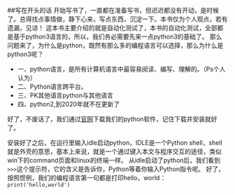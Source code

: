 ##写在开头的话
开始写书了，一直都在准备写书，但迟迟都没有开动，是时候了。总得找点事情做，静下心来，写点东西，沉淀一下。本书仅为个人观点，若有遗漏，见谅！
这本书主要介绍的就是自动化测试了，本书的自动化测试，全部都是基于python3语言的，所以，我们务必需要先来一点python3的基础了。
那么问题来了，为什么是python，既然有那么多的编程语言可以选择，那么为什么是python3呢？

* 一、python语言，是所有计算机语言中最容易阅读、编写、理解的。（Ps个人认为）
* 二、Python语言跨平台。
* 三、PK其他语言python与其他语言
* 四、python2,到2020年就不在更新了

好了，不废话了，我们通过[官网](http://www.python.org)下载我们的python软件，记住下载并安装就好了。

安装好了之后，在运行里输入idle启动python，IDLE是一个Python shell，shell就是外壳的意思，基本上来说，就是一个通过键入本文与程序交互的途径，类似win下的command页面和linux的终端一样。
从idle启动了python后，我们看到`>>>`这个提示符，它的含义是告诉你，Python等着你输入Python指令呢。
好了，按照惯例，我们的编程语言第一句都是打印hello，world：
`print('hello,world')`
